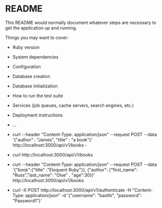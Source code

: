 # README

This README would normally document whatever steps are necessary to get the
application up and running.

Things you may want to cover:

* Ruby version

* System dependencies

* Configuration

* Database creation

* Database initialization

* How to run the test suite

* Services (job queues, cache servers, search engines, etc.)

* Deployment instructions

* ...
* curl --header "Content-Type: application/json" --request POST --data '{"author" : "James", "title" : "a book"}' http://localhost:3000/api/v1/books -
* curl http://localhost:3000/api/v1/books
* curl --header "Content-Type: application/json" --request POST --data '{"book":{"title" :"Eloquent Ruby"}}, {"author": {"first_name": "Russ","last_name": "Olse" , "age":30}}' http://localhost:3000/api/v1/books
* curl -X POST http://localhost:3000/api/v1/authenticate -H "Content-Type: application/json" -d '{"username": "baothi", "password": "Password1"}'